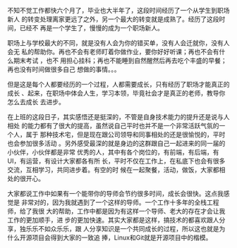 不知不觉工作都快六个月了，毕业也大半年了，这段时间经历了一个从学生到职场新人
的转变处理离家更远了之外，另一个最大的转变就是成熟了。经历了这段时间，已经不
再是一个学生了，慢慢的成为一个职场新人。

职场上与学校最大的不同，就是没有人会为你的错买单，没有人会迁就你，没有人会无
私的帮助你。再也不会有老师盯着你做作业，要你好好听课；再也不会有什么期末考试
，也不
用担心挂科；再也不能睡到自然醒然后再去吃个丰盛的早餐；再也没有时间做很多自己
想做的事情。。。

但是这是每个人都要经历的一个过程，人都需要成长，只有经历了职场才能真正的成长
、起来，在职场中体会人生，学习本领，毕竟社会才是真正的老师，教导你怎么去成长
去进步。

在上班的这段日子，其实感悟还是挺深的，不管是自身技术能力的提升还是说与人相处
的能力都有了很大的提高，虽然说自己平时也并不是一个非常活跃气氛的一个人，属于
那种技术宅，但是现在跟公司领导和同事相处的还是很愉悦的，平时也会参加很多活动
。另外感受最深的就是身边的这群跟自己一起进来的同一届的小伙伴，小伙伴都是非常
优秀的人，其中有各个岗位的，有前端，有后端，有UI，有运营，有设计大家都各有所
长，平时不仅在工作上，在私底下也会有很多交流，互相学习，共同进步着。有空的时
候在一起聚餐，活动，做饭，大家都相处的很开心。

大家都说工作中如果有一个能带你的导师会节约很多时间，成长会很快。这点我感觉是
非常对的，因为我就遇到了一个这样的导师。一个工作十多年的全栈工程师，给了我很
大的帮助，工作中都是因为有这样一个导师、老大的存在才会让我工作的更加顺手，进
步的更加快速。其实大家都是这样，搞技术的都喜欢跟人分享，独乐乐不如众乐乐，跟
人分享知识是一个共同成长的过程，所以这也就是为什么开源项目会得到大家的一致追
捧，Linux和Git就是开源项目中的楷模。